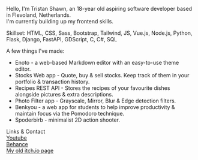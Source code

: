Hello, I'm Tristan Shawn, an 18-year old aspiring software developer based in Flevoland, Netherlands.  
I'm currently building up my frontend skills.

Skillset: HTML, CSS, Sass, Bootstrap, Tailwind, JS, Vue.js, Node.js, Python, Flask, Django, FastAPI, GDScript, C, C#, SQL

A few things I've made:

* Enoto - a web-based Markdown editor with an easy-to-use theme editor.
* Stocks Web app - Quote, buy & sell stocks. Keep track of them in your portfolio & transaction history.
* Recipes REST API - Stores the recipes of your favourite dishes alongside pictures & extra descriptions.
* Photo Filter app - Grayscale, Mirror, Blur & Edge detection filters.
* Benkyou - a web app for students to help improve productivity & maintain focus via the Pomodoro technique.
* Spoderbirb - minimalist 2D action shooter.

Links & Contact  
[Youtube](https://www.youtube.com/channel/UCFtJ-g7eYrA9LUcaSOiBBBA)  
[Behance](https://www.behance.net/tristandenouden)  
[My old itch.io page](https://tristanshawn.itch.io/) 
